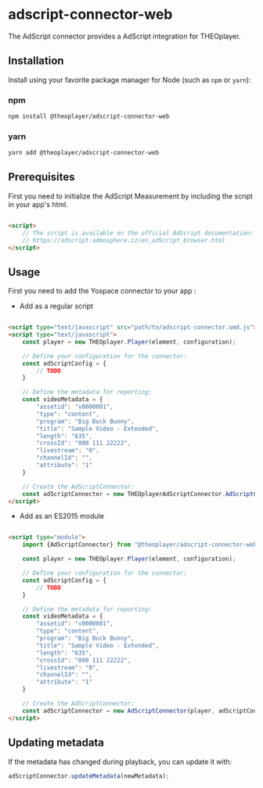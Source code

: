 # adscript-connector-web

The AdScript connector provides a AdScript integration for THEOplayer.

## Installation

Install using your favorite package manager for Node (such as `npm` or `yarn`):

### npm

```bash
npm install @theoplayer/adscript-connector-web
```

### yarn

```bash
yarn add @theoplayer/adscript-connector-web
```

## Prerequisites

First you need to initialize the AdScript Measurement by including the script in your app's html.

```html

<script>
    // The script is available on the official AdScript documentation:
    // https://adscript.admosphere.cz/en_adScript_browser.html
</script>
```

## Usage

First you need to add the Yospace connector to your app :

* Add as a regular script

```html

<script type="text/javascript" src="path/to/adscript-connector.umd.js"></script>
<script type="text/javascript">
    const player = new THEOplayer.Player(element, configuration);

    // Define your configuration for the connector:
    const adScriptConfig = {
        // TODO
    }

    // Define the metadata for reporting:
    const videoMetadata = {
        "assetid": "v0000001",
        "type": "content",
        "program": "Big Buck Bunny",
        "title": "Sample Video - Extended",
        "length": "635",
        "crossId": "000 111 22222",
        "livestream": "0",
        "channelId": "",
        "attribute": "1"
    }

    // Create the AdScriptConnector:
    const adScriptConnector = new THEOplayerAdScriptConnector.AdScriptConnector(player, adScriptConfig, videoMetadata);
</script>
```

* Add as an ES2015 module

```html

<script type="module">
    import {AdScriptConnector} from "@theoplayer/adscript-connector-web";

    const player = new THEOplayer.Player(element, configuration);

    // Define your configuration for the connector:
    const adScriptConfig = {
        // TODO
    }

    // Define the metadata for reporting:
    const videoMetadata = {
        "assetid": "v0000001",
        "type": "content",
        "program": "Big Buck Bunny",
        "title": "Sample Video - Extended",
        "length": "635",
        "crossId": "000 111 22222",
        "livestream": "0",
        "channelId": "",
        "attribute": "1"
    }

    // Create the AdScriptConnector:
    const adScriptConnector = new AdScriptConnector(player, adScriptConfig, videoMetadata);
</script>
```

## Updating metadata

If the metadata has changed during playback, you can update it with:

```javascript
adScriptConnector.updateMetadata(newMetadata);
```
